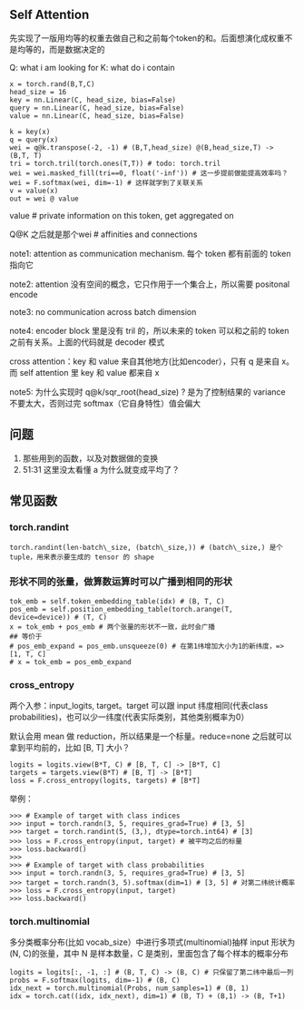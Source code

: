 ## Self Attention
先实现了一版用均等的权重去做自己和之前每个token的和。后面想演化成权重不是均等的，而是数据决定的

Q: what i am looking for
K: what do i contain

```
x = torch.rand(B,T,C)
head_size = 16
key = nn.Linear(C, head_size, bias=False)
query = nn.Linear(C, head_size, bias=False)
value = nn.Linear(C, head_size, bias=False)

k = key(x)
q = query(x)
wei = q@k.transpose(-2, -1) # (B,T,head_size) @(B,head_size,T) -> (B,T, T)
tri = torch.tril(torch.ones(T,T)) # todo: torch.tril
wei = wei.masked_fill(tri==0, float('-inf')) # 这一步提前做能提高效率吗？
wei = F.softmax(wei, dim=-1) # 这样就学到了关联关系
v = value(x) 
out = wei @ value

```

value # private information on this token, get aggregated on 

Q@K 之后就是那个wei # affinities and connections

note1: attention as communication mechanism. 每个 token 都有前面的 token 指向它

note2: attention 没有空间的概念，它只作用于一个集合上，所以需要 positonal encode

note3: no communication across batch dimension

note4: encoder block 里是没有 tril 的，所以未来的 token 可以和之前的 token 之前有关系。上面的代码就是 decoder 模式

cross attention：key 和 value 来自其他地方(比如encoder），只有 q 是来自 x。而 self attention 里 key 和 value 都来自 x

note5: 为什么实现时 q@k/sqr_root(head_size) ? 是为了控制结果的 variance 不要太大，否则过完 softmax（它自身特性）值会偏大


## 问题
1. 那些用到的函数，以及对数据做的变换
2. 51:31 这里没太看懂 a 为什么就变成平均了？

## 常见函数
### torch.randint
```
torch.randint(len-batch\_size, (batch\_size,)) # (batch\_size,) 是个 tuple，用来表示要生成的 tensor 的 shape
```

### 形状不同的张量，做算数运算时可以广播到相同的形状
```
tok_emb = self.token_embedding_table(idx) # (B, T, C)
pos_emb = self.position_embedding_table(torch.arange(T, device=device)) # (T, C)
x = tok_emb + pos_emb # 两个张量的形状不一致，此时会广播
## 等价于
# pos_emb_expand = pos_emb.unsqueeze(0) # 在第1纬增加大小为1的新纬度，=> [1, T, C]
# x = tok_emb = pos_emb_expand
```

### cross_entropy
两个入参：input\_logits, target。target 可以跟 input 纬度相同(代表class probabilities)，也可以少一纬度(代表实际类别，其他类别概率为0）

默认会用 mean 做 reduction，所以结果是一个标量。reduce=none 之后就可以拿到平均前的，比如 [B, T] 大小？
```
logits = logits.view(B*T, C) # [B, T, C] -> [B*T, C]
targets = targets.view(B*T) # [B, T] -> [B*T]
loss = F.cross_entropy(logits, targets) # [B*T]
```
举例：
```
>>> # Example of target with class indices
>>> input = torch.randn(3, 5, requires_grad=True) # [3, 5]
>>> target = torch.randint(5, (3,), dtype=torch.int64) # [3]
>>> loss = F.cross_entropy(input, target) # 被平均之后的标量
>>> loss.backward()
>>>
>>> # Example of target with class probabilities
>>> input = torch.randn(3, 5, requires_grad=True) # [3, 5]
>>> target = torch.randn(3, 5).softmax(dim=1) # [3, 5] # 对第二纬统计概率
>>> loss = F.cross_entropy(input, target)
>>> loss.backward()
```

### torch.multinomial
多分类概率分布(比如 vocab_size）中进行多项式(multinomial)抽样
input 形状为 (N, C)的张量，其中 N 是样本数量，C 是类别，里面包含了每个样本的概率分布

```
logits = logits[:, -1, :] # (B, T, C) -> (B, C) # 只保留了第二纬中最后一列
probs = F.softmax(logits, dim=-1) # (B, C)
idx_next = torch.multinomial(Probs, num_samples=1) # (B, 1)
idx = torch.cat((idx, idx_next), dim=1) # (B, T) + (B,1) -> (B, T+1)
```
